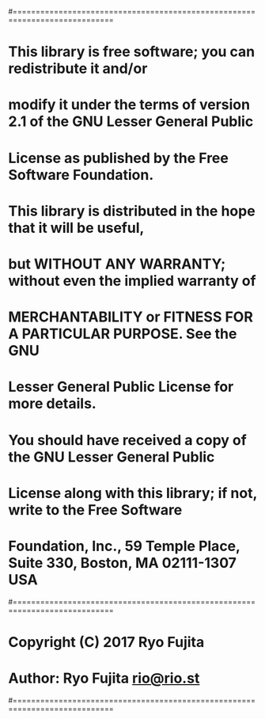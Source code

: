 #============================================================================
# This library is free software; you can redistribute it and/or
# modify it under the terms of version 2.1 of the GNU Lesser General Public
# License as published by the Free Software Foundation.
#
# This library is distributed in the hope that it will be useful,
# but WITHOUT ANY WARRANTY; without even the implied warranty of
# MERCHANTABILITY or FITNESS FOR A PARTICULAR PURPOSE.  See the GNU
# Lesser General Public License for more details.
#
# You should have received a copy of the GNU Lesser General Public
# License along with this library; if not, write to the Free Software
# Foundation, Inc., 59 Temple Place, Suite 330, Boston, MA  02111-1307  USA
#============================================================================
# Copyright (C) 2017 Ryo Fujita
# Author: Ryo Fujita <rio@rio.st>
#============================================================================
